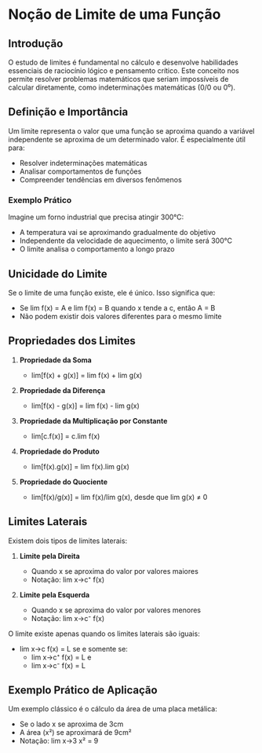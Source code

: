 # Noção de Limite de uma Função

## Introdução
O estudo de limites é fundamental no cálculo e desenvolve habilidades essenciais de raciocínio lógico e pensamento crítico. Este conceito nos permite resolver problemas matemáticos que seriam impossíveis de calcular diretamente, como indeterminações matemáticas (0/0 ou 0⁰).

## Definição e Importância
Um limite representa o valor que uma função se aproxima quando a variável independente se aproxima de um determinado valor. É especialmente útil para:
- Resolver indeterminações matemáticas
- Analisar comportamentos de funções
- Compreender tendências em diversos fenômenos

### Exemplo Prático
Imagine um forno industrial que precisa atingir 300°C:
- A temperatura vai se aproximando gradualmente do objetivo
- Independente da velocidade de aquecimento, o limite será 300°C
- O limite analisa o comportamento a longo prazo

## Unicidade do Limite
Se o limite de uma função existe, ele é único. Isso significa que:
- Se lim f(x) = A e lim f(x) = B quando x tende a c, então A = B
- Não podem existir dois valores diferentes para o mesmo limite

## Propriedades dos Limites

1. **Propriedade da Soma**
   - lim[f(x) + g(x)] = lim f(x) + lim g(x)

2. **Propriedade da Diferença**
   - lim[f(x) - g(x)] = lim f(x) - lim g(x)

3. **Propriedade da Multiplicação por Constante**
   - lim[c.f(x)] = c.lim f(x)

4. **Propriedade do Produto**
   - lim[f(x).g(x)] = lim f(x).lim g(x)

5. **Propriedade do Quociente**
   - lim[f(x)/g(x)] = lim f(x)/lim g(x), desde que lim g(x) ≠ 0

## Limites Laterais
Existem dois tipos de limites laterais:

1. **Limite pela Direita**
   - Quando x se aproxima do valor por valores maiores
   - Notação: lim x→c⁺ f(x)

2. **Limite pela Esquerda**
   - Quando x se aproxima do valor por valores menores
   - Notação: lim x→c⁻ f(x)

O limite existe apenas quando os limites laterais são iguais:
- lim x→c f(x) = L se e somente se:
  - lim x→c⁺ f(x) = L e
  - lim x→c⁻ f(x) = L

## Exemplo Prático de Aplicação
Um exemplo clássico é o cálculo da área de uma placa metálica:
- Se o lado x se aproxima de 3cm
- A área (x²) se aproximará de 9cm²
- Notação: lim x→3 x² = 9